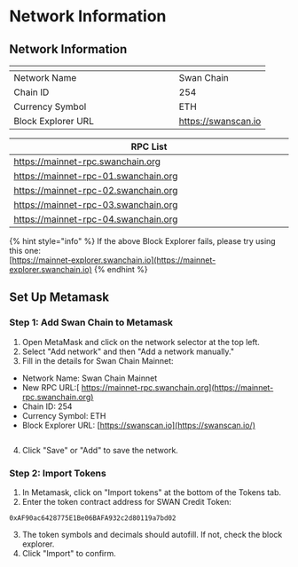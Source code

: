 # Network Information

## Network Information

<table><thead><tr><th width="282"></th><th></th></tr></thead><tbody><tr><td>Network Name</td><td>Swan Chain</td></tr><tr><td>Chain ID</td><td>254</td></tr><tr><td>Currency Symbol</td><td>ETH</td></tr><tr><td>Block Explorer URL</td><td><a href="https://swanscan.io/">https://swanscan.io</a></td></tr></tbody></table>

<table><thead><tr><th width="767">RPC List</th></tr></thead><tbody><tr><td><a href="https://mainnet-rpc.swanchain.org">https://mainnet-rpc.swanchain.org</a></td></tr><tr><td><a href="https://mainnet-rpc-01.swanchain.org">https://mainnet-rpc-01.swanchain.org</a></td></tr><tr><td><a href="https://mainnet-rpc-02.swanchain.org">https://mainnet-rpc-02.swanchain.org</a></td></tr><tr><td><a href="https://mainnet-rpc-02.swanchain.org">https://mainnet-rpc-03.swanchain.org</a></td></tr><tr><td><a href="https://mainnet-rpc-02.swanchain.org">https://mainnet-rpc-04.swanchain.org</a></td></tr></tbody></table>

{% hint style="info" %}
If the above Block Explorer fails, please try using this one:\
[https://mainnet-explorer.swanchain.io](https://mainnet-explorer.swanchain.io)
{% endhint %}

## Set Up Metamask

### **Step 1: Add Swan Chain to Metamask**

1. Open MetaMask and click on the network selector at the top left.
2. Select "Add network" and then "Add a network manually."
3. Fill in the details for Swan Chain Mainnet:

* Network Name: Swan Chain Mainnet
* New RPC URL:[ https://mainnet-rpc.swanchain.org](https://mainnet-rpc.swanchain.org)
* Chain ID: 254
* Currency Symbol: ETH
* Block Explorer URL: [https://swanscan.io](https://swanscan.io/)

<figure><img src="../../.gitbook/assets/MetaMask.png" alt=""><figcaption></figcaption></figure>

4. Click "Save" or "Add" to save the network.

### **Step 2: Import Tokens**

1. In Metamask, click on "Import tokens" at the bottom of the Tokens tab.
2. Enter the token contract address for SWAN Credit Token:

`0xAF90ac6428775E1Be06BAFA932c2d80119a7bd02`

3. The token symbols and decimals should autofill. If not, check the block explorer.
4. Click "Import" to confirm.
